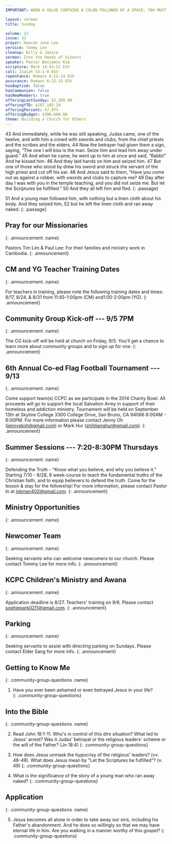 ```yaml
---
IMPORTANT: WHEN A VALUE CONTAINS A COLON FOLLOWED BY A SPACE, YOU MUST USE &#58;

layout: sermon
title: Sunday

volume: 22
issue: 33
prayer: Deacon Jane Lee
service: Tommy Lee
cleanup: Billy & Janice
sermon: Into the Hands of Sinners
speaker: Pastor Benjamin Kim
scripture: Mark 14:43-52 ESV
call: Isaiah 53:1-6 ESV
repentance: Romans 6:12-14 ESV
assurance: Romans 6:22-23 ESV
hasBaptism: false
hasCommunion: false
hasNewMembers: true
offeringLastSunday: $2,389.00
offeringYTD: $187,102.29
offeringPercent: 47.97%
offeringBudget: $390,000.00
theme: Building a Church for Others
---
```


43 And immediately, while he was still speaking, Judas came, one of the twelve, and with him a crowd with swords and clubs, from the chief priests and the scribes and the elders. 44 Now the betrayer had given them a sign, saying, “The one I will kiss is the man. Seize him and lead him away under guard.” 45 And when he came, he went up to him at once and said, “Rabbi!” And he kissed him. 46 And they laid hands on him and seized him. 47 But one of those who stood by drew his sword and struck the servant of the high priest and cut off his ear. 48 And Jesus said to them, “Have you come out as against a robber, with swords and clubs to capture me? 49 Day after day I was with you in the temple teaching, and you did not seize me. But let the Scriptures be fulfilled.” 50 And they all left him and fled.
{: .passage}

51 And a young man followed him, with nothing but a linen cloth about his body. And they seized him, 52 but he left the linen cloth and ran away naked.
{: .passage}


## Pray for our Missionaries
{: .announcement .name}

Pastors Tim Lim & Paul Lee: For their families and ministry work in Cambodia.
{: .announcement}

## CM and YG Teacher Training Dates
{: .announcement .name}

For teachers in training, please note the following training dates and times: 8/17, 8/24, & 8/31 from 11:45-1:00pm (CM) and1:00-2:00pm (YG).
{: .announcement}

## Community Group Kick-off --- 9/5 7PM
{: .announcement .name}

The CG kick-off will be held at church on Friday, 9/5. You'll get a chance to learn more about community groups and to sign up for one.
{: .announcement}

## 6th Annual Co-ed Flag Football Tournament --- 9/13
{: .announcement .name}

Come support team(s) CCPC as we participate in the 2014 Charity Bowl. All proceeds will go to support the local Salvation Army in support of their homeless and addiction ministry. Tournament will be held on September 13th at Skyline College 3300 College Drive, San Bruno, CA 94066 8:00AM - 6:00PM. For more information please contact Jenny Oh (jennyskoh@gmail.com) or Mark Hur (shihlianghur@gmail.com).
{: .announcement}

## Summer Sessions --- 7:20-8:30PM Thursdays
{: .announcement .name}

Defending the Truth - "Know what you believe, and why you believe it." Starting 7/10 - 8/28, 8 week-course to teach the fundamental truths of the Christian faith, and to equip believers to defend the truth. Come for the lesson & stay for the fellowship! For more information, please contact Pastor In at inkman402@gmail.com.
{: .announcement}

## Ministry Opportunities
{: .announcement .name}

## Newcomer Team
{: .announcement .name}

Seeking servants who can welcome newcomers to our church. Please contact Tommy Lee for more info.
{: .announcement}

## KCPC Children's Ministry and Awana
{: .announcement .name}

Application deadline is 8/27. Teachers' training on 9/6. Please contact sophiepark0211@gmail.com.
{: .announcement}

## Parking
{: .announcement .name}

Seeking servants to assist with directing parking on Sundays. Please contact Elder Sang for more info.
{: .announcement}


## Getting to Know Me
{: .community-group-questions .name}

1) Have you ever been ashamed or even betrayed Jesus in your life?   
{: .community-group-questions}

## Into the Bible
{: .community-group-questions .name}

2) Read John 18:1-11. Who's in control of this dire situation? What led to Jesus' arrest? Was it Judas' betrayal or the religious leaders' scheme or the will of the Father? (Jn 18:4)
{: .community-group-questions}

3) How does Jesus unmask the hypocrisy of the religious' leaders? (vv. 48-49). What does Jesus mean by "Let the Scriptures be fulfilled"? (v. 49)
{: .community-group-questions}

4) What is the significance of the story of a young man who ran away naked?
{: .community-group-questions}

## Application
{: .community-group-questions .name}

5) Jesus becomes all alone in order to take away our sins, including his Father's abandonment. And he does so willingly so that we may have eternal life in him. Are you walking in a manner worthy of this gospel?
{: .community-group-questions}



